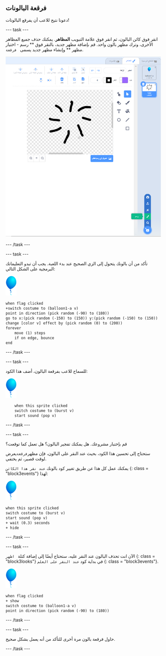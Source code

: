 ## فرقعة البالونات

دعونا نتيح للاعب أن يفرقع البالونات!

--- task ---

انقر فوق كائن البالون، ثم انقر فوق علامة التبويب **المظاهر**. يمكنك حذف جميع المظاهر الأخرى، وترك مظهر بالون واحد. قم بإضافة مظهر جديد، بالنقر فوق ** رسم - اختيار مظهر ** وإنشاء مظهر جديد يسمى ` فرقعة`.

![مظهر البالون يسمى فرقعة](images/balloons-costume.png)

--- /task ---

--- task ---

تأكد من أن بالونك يتحول إلى الزي الصحيح عند بدء اللعبة. يجب أن تبدو التعليماتك البرمجية على الشكل التالي:

![كائن بالون](images/balloon-sprite.png)

```blocks3
when flag clicked
+switch costume to (balloon1-a v)
point in direction (pick random (-90) to (180))
go to x:(pick random (-150) to (150)) y:(pick random (-150) to (150))
change [color v] effect by (pick random (0) to (200))
forever
    move (1) steps
    if on edge, bounce
end
```

--- /task ---

--- task ---

للسماح للاعب بفرقعة البالون، أضف هذا الكود:

![كائن بالون](images/balloon-sprite.png)

```blocks3
    when this sprite clicked
    switch costume to (burst v)
    start sound (pop v)
```

--- /task ---

--- task ---

قم بإختبار مشروعك. هل يمكنك تفجير البالون؟ هل تعمل كما توقعت؟

ستحتاج إلى تحسين هذا الكود، بحيث عند النقر على البالون، فإن مظهر` فرقعة `يعرض لوقت قصير، ثم يختفي.

يمكنك عمل كل هذا عن طريق تغيير كود بالونك ` عند نقر هذا الكائن ` {: class = "block3events"} لهذا:

![كائن بالون](images/balloon-sprite.png)

```blocks3
when this sprite clicked
switch costume to (burst v)
start sound (pop v)
+ wait (0.3) seconds
+ hide
```

--- /task ---

--- task ---

الآن انت تحذف البالون عند النقر عليه، ستحتاج أيضًا إلى إضافة كتلة ` اظهر` {: class = "block3looks"} في بداية كود ` عند النقر على العلم ` {: class = "block3events"}.

![كائن بالون](images/balloon-sprite.png)

```blocks3
when flag clicked
+ show
switch costume to (balloon1-a v)
point in direction (pick random (-90) to (180))
```

--- /task ---

--- task ---

حاول فرقعة بالون مرة أخرى للتأكد من أنه يعمل بشكل صحيح.

--- /task ---
